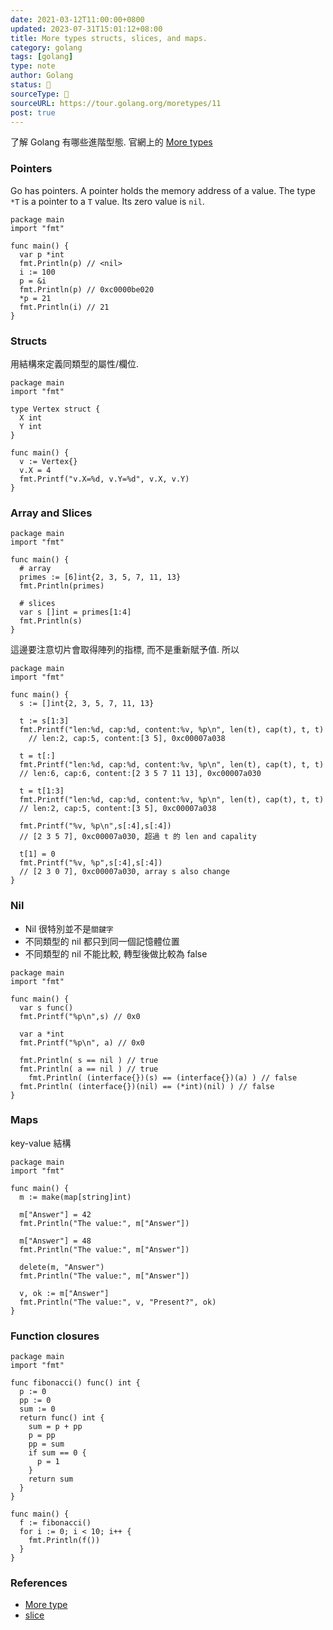 ```yaml
---
date: 2021-03-12T11:00:00+0800
updated: 2023-07-31T15:01:12+08:00
title: More types structs, slices, and maps.
category: golang
tags: [golang]
type: note
author: Golang
status: 🌲
sourceType: 📰️
sourceURL: https://tour.golang.org/moretypes/11
post: true
---
```


了解 Golang 有哪些進階型態. 官網上的 [More types](https://tour.golang.org/moretypes/11)

<!--more-->

### Pointers

Go has pointers. A pointer holds the memory address of a value.
The type `*T` is a pointer to a `T` value. Its zero value is `nil`.

```golang
package main
import "fmt"

func main() {
  var p *int
  fmt.Println(p) // <nil>  
  i := 100
  p = &i
  fmt.Println(p) // 0xc0000be020
  *p = 21
  fmt.Println(i) // 21
}
```

### Structs

用結構來定義同類型的屬性/欄位.

```golang
package main
import "fmt"

type Vertex struct {
  X int
  Y int
}

func main() {
  v := Vertex{}
  v.X = 4
  fmt.Printf("v.X=%d, v.Y=%d", v.X, v.Y)
}
```

### Array and Slices

```golang
package main
import "fmt"

func main() {
  # array
  primes := [6]int{2, 3, 5, 7, 11, 13}
  fmt.Println(primes)

  # slices
  var s []int = primes[1:4]
  fmt.Println(s)
}
```

這邊要注意切片會取得陣列的指標, 而不是重新賦予值. 所以

```goalng
package main
import "fmt"

func main() {
  s := []int{2, 3, 5, 7, 11, 13}

  t := s[1:3]
  fmt.Printf("len:%d, cap:%d, content:%v, %p\n", len(t), cap(t), t, t)
    // len:2, cap:5, content:[3 5], 0xc00007a038
  
  t = t[:]
  fmt.Printf("len:%d, cap:%d, content:%v, %p\n", len(t), cap(t), t, t)
  // len:6, cap:6, content:[2 3 5 7 11 13], 0xc00007a030

  t = t[1:3]
  fmt.Printf("len:%d, cap:%d, content:%v, %p\n", len(t), cap(t), t, t)
  // len:2, cap:5, content:[3 5], 0xc00007a038
  
  fmt.Printf("%v, %p\n",s[:4],s[:4])
  // [2 3 5 7], 0xc00007a030, 超過 t 的 len and capality
  
  t[1] = 0
  fmt.Printf("%v, %p",s[:4],s[:4])
  // [2 3 0 7], 0xc00007a030, array s also change
}
```

### Nil

* Nil 很特別並不是`關鍵字`
* 不同類型的 nil 都只到同一個記憶體位置
* 不同類型的 nil 不能比較, 轉型後做比較為 false

```golang
package main
import "fmt"

func main() {
  var s func()
  fmt.Printf("%p\n",s) // 0x0

  var a *int
  fmt.Printf("%p\n", a) // 0x0

  fmt.Println( s == nil ) // true
  fmt.Println( a == nil ) // true
    fmt.Println( (interface{})(s) == (interface{})(a) ) // false
  fmt.Println( (interface{})(nil) == (*int)(nil) ) // false
}
```

### Maps

key-value 結構

```golang
package main
import "fmt"

func main() {
  m := make(map[string]int)

  m["Answer"] = 42
  fmt.Println("The value:", m["Answer"])

  m["Answer"] = 48
  fmt.Println("The value:", m["Answer"])

  delete(m, "Answer")
  fmt.Println("The value:", m["Answer"])

  v, ok := m["Answer"]
  fmt.Println("The value:", v, "Present?", ok)
}
```

### Function closures

```golang
package main
import "fmt"

func fibonacci() func() int {
  p := 0
  pp := 0
  sum := 0
  return func() int {
    sum = p + pp
    p = pp
    pp = sum
    if sum == 0 {
      p = 1
    }
    return sum
  }
}

func main() {
  f := fibonacci()
  for i := 0; i < 10; i++ {
    fmt.Println(f())
  }
}

```

### References

- [More type](https://tour.golang.org/moretypes/1)
- [slice](https://hsinyu.gitbooks.io/golang_note/content/slice.html)
